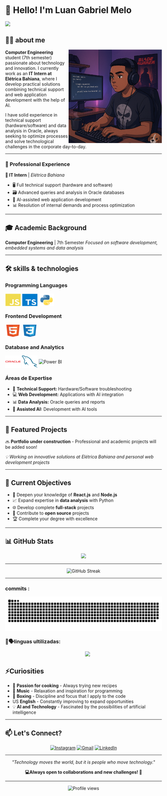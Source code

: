 # 👋 Hello! I'm Luan Gabriel Melo

<head>
   <img src="https://readme-typing-svg.herokuapp.com/?color=1B03A36&size=35&center=true&vCenter=true&width=1000&lines=Computer+Engineering+Student;IT+Intern+at+Elétrica+Bahiana;Developer+in+Training;Passionate+about+Technology!" />
</head>

## 👨‍💻 about me

<img align="right" src="https://github.com/LuanGabrielMelo/redemeLuanMelo/blob/main/anime-luan.png" width="300px" />

**Computer Engineering** student (7th semester) passionate about technology and innovation. I currently work as an **IT Intern at Elétrica Bahiana**, where I develop practical solutions combining technical support and web application development with the help of AI.

I have solid experience in technical support (hardware/software) and data analysis in Oracle, always seeking to optimize processes and solve technological challenges in the corporate day-to-day.

---

### 💼 Professional Experience

**🔧 IT Intern** | _Elétrica Bahiana_

-   🖥️ Full technical support (hardware and software)
-   🗃️ Advanced queries and analysis in Oracle databases
-   🤖 AI-assisted web application development
-   📊 Resolution of internal demands and process optimization

---

## 🎓 Academic Background

**Computer Engineering** | 7th Semester
_Focused on software development, embedded systems and data analysis_

---

## 🛠️ skills & technologies

### **Programming Languages**

<div style="display: inline_block">
  <img align="center" alt="JavaScript" height="40" width="50" src="https://raw.githubusercontent.com/devicons/devicon/master/icons/javascript/javascript-plain.svg">
  <img align="center" alt="TypeScript" height="40" width="50" src="https://raw.githubusercontent.com/devicons/devicon/master/icons/typescript/typescript-plain.svg">
  <img align="center" alt="Python" height="40" width="50" src="https://raw.githubusercontent.com/devicons/devicon/master/icons/python/python-original.svg">
</div>

### **Frontend Development**

<div style="display: inline_block">
  <img align="center" alt="HTML5" height="40" width="50" src="https://raw.githubusercontent.com/devicons/devicon/master/icons/html5/html5-original.svg">
  <img align="center" alt="CSS3" height="40" width="50" src="https://raw.githubusercontent.com/devicons/devicon/master/icons/css3/css3-original.svg">
</div>

### **Database and Analytics**

<div style="display: inline_block">
  <img align="center" alt="Oracle" height="40" width="50" src="https://raw.githubusercontent.com/devicons/devicon/master/icons/oracle/oracle-original.svg">
  <img align="center" alt="MySQL" height="40" width="50" src="https://raw.githubusercontent.com/devicons/devicon/master/icons/mysql/mysql-original.svg">
  <img align="center" alt="Power BI" height="40" width="50" src="https://github.com/microsoft/PowerBI-Icons/raw/main/SVG/Power-BI.svg">
</div>

### **Áreas de Expertise**

-   🔧 **Technical Support:** Hardware/Software troubleshooting
-   💻 **Web Development:** Applications with AI integration
-   📊 **Data Analysis:** Oracle queries and reports
-   🤖 **Assisted AI:** Development with AI tools

---

## 🚀 Featured Projects

🔜 **Portfolio under construction** - Professional and academic projects will be added soon!

_💡 Working on innovative solutions at Elétrica Bahiana and personal web development projects_

---

## 🎯 Current Objectives

-   🎨 Deepen your knowledge of **React.js** and **Node.js**
-   📈 Expand expertise in **data analysis** with Python
-   🌐 Develop complete **full-stack** projects
-   🤝 Contribute to **open source** projects
-   🏆 Complete your degree with excellence

---

## 📊 GitHub Stats

<div align="center">
    <img height="180em" src="https://github-readme-stats.vercel.app/api?username=LuanGabrielMelo&show_icons=true&theme=dracula&include_all_commits=true&count_private=true"/>
</div>

---

<div align="center">
  <img src="https://github-readme-streak-stats.herokuapp.com/?user=LuanGabrielMelo&theme=tokyonight" alt="GitHub Streak"/>
</div>

---
### commits :


<picture align="center">
  <source align="center"  media="(prefers-color-scheme: dark)" srcset="https://github.com/LuanGabrielMelo/redemeLuanMelo/blob/output/github-contribution-grid-snake-dark.svg">
  <source align="center"  media="(prefers-color-scheme: light)" srcset="https://github.com/LuanGabrielMelo/redemeLuanMelo/blob/output/github-contribution-grid-snake-dark.svg">
  <img align="center" alt="github contribution grid snake animation" src="https://github.com/LuanGabrielMelo/redemeLuanMelo/blob/output/github-contribution-grid-snake-dark.svg">
</picture>



### **🤖🗣linguas ultilizadas:**



  <div align= "center">
    <img height="180em"  style="margin-left: 25px;" src="https://github-readme-stats.vercel.app/api/top-langs/?username=LuanGabrielMelo&layout=compact&langs_count=16&theme=dracula"/>
  </a>
</div>

## ⚡Curiosities

-   🍳 **Passion for cooking** - Always trying new recipes
-   🎵 **Music** - Relaxation and inspiration for programming
-   🥊 **Boxing** - Discipline and focus that I apply to the code
-    US **English** - Constantly improving to expand opportunities
-   💡 **AI and Technology** - Fascinated by the possibilities of artificial intelligence

---

## 📫 Let's Connect?

<div align="center">
  
  [![Instagram](https://img.shields.io/badge/-Instagram-%23E4405F?style=for-the-badge&logo=instagram&logoColor=white)](https://www.instagram.com/lg_melo92/)
  [![Gmail](https://img.shields.io/badge/-Gmail-%23333?style=for-the-badge&logo=gmail&logoColor=white)](mailto:luansantomelo@gmail.com)
  [![LinkedIn](https://img.shields.io/badge/-LinkedIn-%230077B5?style=for-the-badge&logo=linkedin&logoColor=white)](https://www.linkedin.com/in/luan-gabriel-685318254/)
  
</div>

---

<div align="center">
  
  *"Technology moves the world, but it is people who move technology."*
  
  **💻Always open to collaborations and new challenges! 🚀**
  
</div>

---

<div align="center">
  <img src="https://komarev.com/ghpvc/?username=LuanGabrielMelo&color=blue&style=flat-square&label=Profile+Views" alt="Profile views" />
</div>
